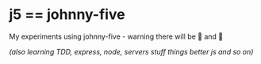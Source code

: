 j5 == johnny-five
=================

My experiments using johnny-five - warning there will be 🐛 and 🐉  

_(also learning TDD, express, node, servers stuff things better js and so on)_